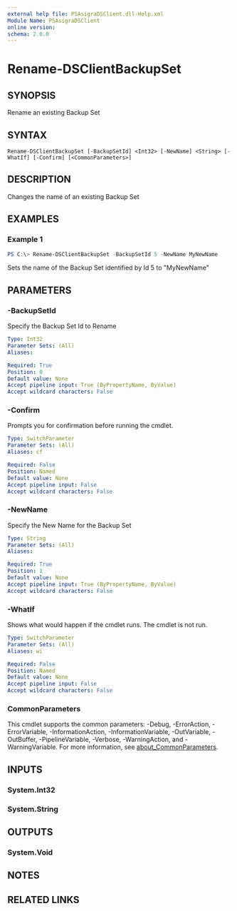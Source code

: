 ```yaml
---
external help file: PSAsigraDSClient.dll-Help.xml
Module Name: PSAsigraDSClient
online version:
schema: 2.0.0
---
```


# Rename-DSClientBackupSet

## SYNOPSIS
Rename an existing Backup Set

## SYNTAX

```
Rename-DSClientBackupSet [-BackupSetId] <Int32> [-NewName] <String> [-WhatIf] [-Confirm] [<CommonParameters>]
```

## DESCRIPTION
Changes the name of an existing Backup Set

## EXAMPLES

### Example 1
```powershell
PS C:\> Rename-DSClientBackupSet -BackupSetId 5 -NewName MyNewName
```

Sets the name of the Backup Set identified by Id 5 to "MyNewName"

## PARAMETERS

### -BackupSetId
Specify the Backup Set Id to Rename

```yaml
Type: Int32
Parameter Sets: (All)
Aliases:

Required: True
Position: 0
Default value: None
Accept pipeline input: True (ByPropertyName, ByValue)
Accept wildcard characters: False
```

### -Confirm
Prompts you for confirmation before running the cmdlet.

```yaml
Type: SwitchParameter
Parameter Sets: (All)
Aliases: cf

Required: False
Position: Named
Default value: None
Accept pipeline input: False
Accept wildcard characters: False
```

### -NewName
Specify the New Name for the Backup Set

```yaml
Type: String
Parameter Sets: (All)
Aliases:

Required: True
Position: 1
Default value: None
Accept pipeline input: True (ByPropertyName, ByValue)
Accept wildcard characters: False
```

### -WhatIf
Shows what would happen if the cmdlet runs.
The cmdlet is not run.

```yaml
Type: SwitchParameter
Parameter Sets: (All)
Aliases: wi

Required: False
Position: Named
Default value: None
Accept pipeline input: False
Accept wildcard characters: False
```

### CommonParameters
This cmdlet supports the common parameters: -Debug, -ErrorAction, -ErrorVariable, -InformationAction, -InformationVariable, -OutVariable, -OutBuffer, -PipelineVariable, -Verbose, -WarningAction, and -WarningVariable. For more information, see [about_CommonParameters](http://go.microsoft.com/fwlink/?LinkID=113216).

## INPUTS

### System.Int32

### System.String

## OUTPUTS

### System.Void

## NOTES

## RELATED LINKS

